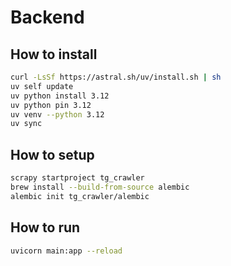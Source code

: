 # Backend

## How to install

```bash
curl -LsSf https://astral.sh/uv/install.sh | sh
uv self update
uv python install 3.12 
uv python pin 3.12
uv venv --python 3.12
uv sync
```

## How to setup

```bash
scrapy startproject tg_crawler 
brew install --build-from-source alembic
alembic init tg_crawler/alembic
```

## How to run

```bash
uvicorn main:app --reload
```
